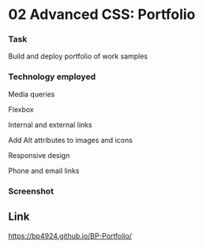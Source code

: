 # 02 Advanced CSS: Portfolio


### Task

Build and deploy portfolio of work samples

### Technology employed
Media queries

Flexbox

Internal and external links

Add Alt attributes to images and icons

Responsive design

Phone and email links

### Screenshot

## Link
https://bp4924.github.io/BP-Portfolio/
